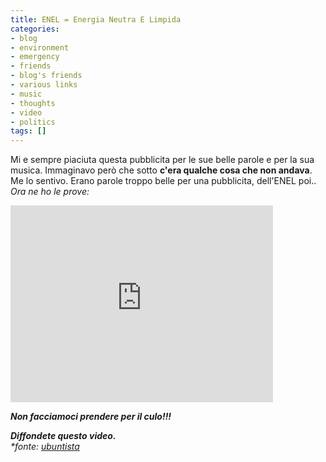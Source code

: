 ```yaml
---
title: ENEL = Energia Neutra E Limpida
categories:
- blog
- environment
- emergency
- friends
- blog's friends
- various links
- music
- thoughts
- video
- politics
tags: []
---
```

Mi e sempre piaciuta questa pubblicita per le sue belle parole e per la sua
musica. Immaginavo però che sotto **c'era qualche cosa che non andava**. Me lo
sentivo. Erano parole troppo belle per una pubblicita, dell'ENEL poi..  
_Ora ne ho le prove:_  

<iframe width="420" height="315" src="https://www.youtube.com/embed/NU42OyXclFg" frameborder="0" allowfullscreen></iframe>

_**Non facciamoci prendere per il culo!!!**_

_**Diffondete questo video.**_  
_*fonte: [ubuntista](http://ubuntista.wordpress.com/2007/12/25/auguri-enel/
"http://ubuntista.wordpress.com/2007/12/25/auguri-enel/")_

